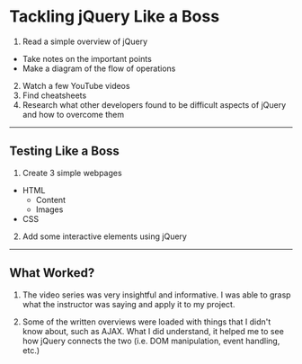 # Tackling jQuery Like a Boss

1. Read a simple overview of jQuery
  * Take notes on the important points
  * Make a diagram of the flow of operations
2. Watch a few YouTube videos
3. Find cheatsheets
4. Research what other developers found to be difficult aspects of jQuery and how to overcome them
_______________________

## Testing Like a Boss

1. Create 3 simple webpages
  * HTML
    * Content
    * Images
  * CSS
2. Add some interactive elements using jQuery


_______________________
## What Worked?

1. The video series was very insightful and informative. I was able to grasp what the instructor was saying and apply it to my project.

2. Some of the written overviews were loaded with things that I didn't know about, such as AJAX. What I did understand, it helped me to see how jQuery connects the two (i.e. DOM manipulation, event handling, etc.)
